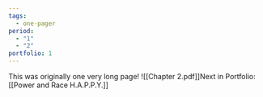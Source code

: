 ```yaml
---
tags:
  - one-pager
period:
  - "1"
  - "2"
portfolio: 1
---
```


This was originally one very long page!
![[Chapter 2.pdf]]Next in Portfolio: [[Power and Race H.A.P.P.Y.]]